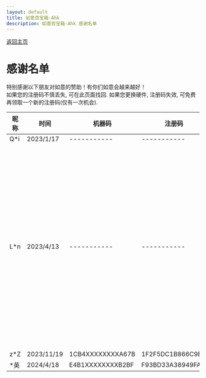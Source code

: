 ```yaml
---
layout: default
title: 如意百宝箱-Ahk
description: 如意百宝箱-Ahk 感谢名单
---
```


[返回主页](index.md)

# [](#header-2) 感谢名单
特别感谢以下朋友对如意的赞助！有你们如意会越来越好！  
如果您的注册码不慎丢失, 可在此页面找回. 如果您更换硬件, 注册码失效, 可免费再领取一个新的注册码(仅有一次机会).  

| 昵称| 时间 | 机器码 | 注册码 | 备注 |
| ----------- | ----------- | ----------- | ----------- | ----------- | 
| Q*i | 2023/1/17 | ----------- | ----------- | 
| L*n | 2023/4/13 | ----------- | ----------- | 机器码生成算法更改, 原注册码不再适用于后续版本 | 
| z*Z | 2023/11/19 | 1CB4XXXXXXXXA67B | 1F2F5DC1B866C9BD |  | 
| *英 | 2024/4/18 | E4B1XXXXXXXXB2BF | F93BD33A38949FA4 |  | 